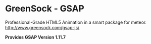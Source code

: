 GreenSock - GSAP
=====================================

Professional-Grade HTML5 Animation in a smart package for meteor.
http://www.greensock.com/gsap-js/

__Provides GSAP Version 1.11.7__
